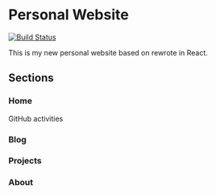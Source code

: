 # Personal Website
[![Build Status](https://dev.azure.com/neroproject/personalwebsite/_apis/build/status/nerocui.personalwebsite?branchName=master)](https://dev.azure.com/neroproject/personalwebsite/_build/latest?definitionId=6&branchName=master)

This is my new personal website based on rewrote in React.

## Sections
### Home
GitHub activities
### Blog
### Projects
### About